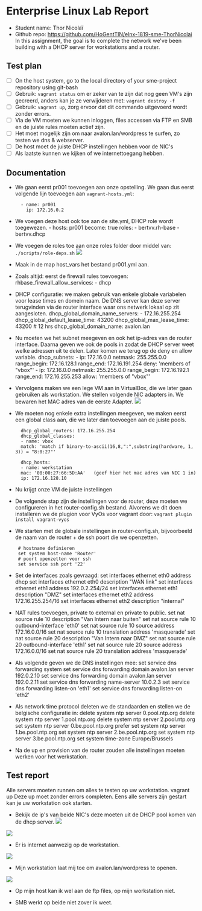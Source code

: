 # Enterprise Linux Lab Report
- Student name: Thor Nicolaï
- Github repo: <https://github.com/HoGentTIN/elnx-1819-sme-ThorNicolai>
In this assignment, the goal is to complete the network we've been building with a DHCP server for workstations and a router.
## Test plan
- [ ] On the host system, go to the local directory of your sme-project repository using git-bash
- [ ] Gebruik: `vagrant status` om er zeker van te zijn dat nog geen VM's zijn gecreerd, anders kan je ze verwijderen met: `vagrant destroy -f`
- [ ] Gebruik: `vagrant up`, zorg ervoor dat dit commando uitgevoerd wordt zonder errors.
- [ ] Via de VM moeten we kunnen inloggen, files accessen via FTP en SMB en de juiste rules moeten actief zijn.
- [ ] Het moet mogelijk zijn om naar avalon.lan/wordpress te surfen, zo testen we dns & webserver.
- [ ] De host moet de juiste DHCP instellingen hebben voor de NIC's
- [ ] Als laatste kunnen we kijken of we internettoegang hebben.
## Documentation
- We gaan eerst pr001 toevoegen aan onze opstelling. We gaan dus eerst volgende lijn toevoegen aan `vagrant-hosts.yml`:

        - name: pr001
          ip: 172.16.0.2
- We voegen deze host ook toe aan de site.yml, DHCP role wordt toegewezen.
        - hosts: pr001
          become: true
          roles:
            - bertvv.rh-base
            - bertvv.dhcp
- We voegen de roles toe aan onze roles folder door middel van: `./scripts/role-deps.sh`
![](https://i.imgur.com/xfUKB88.png)
- Maak in de map host_vars het bestand pr001.yml aan.
- Zoals altijd: eerst de firewall rules toevoegen:
        rhbase_firewall_allow_services:
          - dhcp
- DHCP configuratie: we maken gebruik van enkele globale variabelen voor lease times en domein naam. De DNS server kan deze server terugvinden via de router interface waar ons netwerk lokaal op zit aangesloten.
        dhcp_global_domain_name_servers:
          - 172.16.255.254
        dhcp_global_default_lease_time: 43200
        dhcp_global_max_lease_time: 43200 # 12 hrs
        dhcp_global_domain_name: avalon.lan
- Nu moeten we het subnet meegeven en ook het ip-adres van de router interface. Daarna geven we ook de pools in zodat de DHCP server weet welke adressen uit te delen. Later komen we terug op de deny en allow variable.
        dhcp_subnets:
          - ip: 172.16.0.0
            netmask: 255.255.0.0
            range_begin: 172.16.128.1
            range_end: 172.16.191.254
            deny: 'members of "vbox"'
          - ip: 172.16.0.0
            netmask: 255.255.0.0
            range_begin: 172.16.192.1
            range_end: 172.16.255.253
            allow: 'members of "vbox"'
- Vervolgens maken we een lege VM aan in VirtualBox, die we later gaan gebruiken als workstation. We stellen volgende NIC adapters in. We bewaren het MAC adres van de eerste Adapter.
![](https://i.imgur.com/HhXewIq.png)
- We moeten nog enkele extra instellingen meegeven, we maken eerst een global class aan, die we later dan toevoegen aan de juiste pools.

        dhcp_global_routers: 172.16.255.254
        dhcp_global_classes:
        - name: vbox
        match: 'match if binary-to-ascii(16,8,":",substring(hardware, 1, 3)) = "8:0:27"'

        dhcp_hosts:
        - name: werkstation
        mac: '08:00:27:66:5D:AA'   (geef hier het mac adres van NIC 1 in)
        ip: 172.16.128.10
- Nu krijgt onze VM de juiste instellingen
- De volgende stap zijn de instellingen voor de router, deze moeten we configureren in het router-config.sh bestand. Alvorens we dit doen installeren we de plugion voor VyOs voor vagrant door: `vagrant plugin install vagrant-vyos`
-  We starten met de globale instellingen in router-config.sh, bijvoorbeeld de naam van de router + de ssh poort die we openzetten.

        # hostname definieren
        set system host-name 'Router'
        # poort openzetten voor ssh
        set service ssh port '22'
- Set de interfaces zoals gevraagd:
    set interfaces ethernet eth0 address dhcp
    set interfaces ethernet eth0 description "WAN link"
    set interfaces ethernet eth1 address 192.0.2.254/24
    set interfaces ethernet eth1 description "DMZ"
    set interfaces ethernet eth2 address 172.16.255.254/16
    set interfaces ethernet eth2 description "internal"
- NAT rules toevoegen, private to external en private to public.
        set nat source rule 10 description "Van Intern naar buiten"
        set nat source rule 10 outbound-interface 'eth0'
        set nat source rule 10 source address 172.16.0.0/16
        set nat source rule 10 translation address 'masquerade'
        set nat source rule 20 description "Van Intern naar DMZ"
        set nat source rule 20 outbound-interface 'eth1'
        set nat source rule 20 source address 172.16.0.0/16
        set nat source rule 20 translation address 'masquerade'
- Als volgende geven we de DNS instellingen mee:
        set service dns forwarding system
        set service dns forwarding domain avalon.lan server 192.0.2.10
        set service dns forwarding domain avalon.lan server 192.0.2.11
        set service dns forwarding name-server 10.0.2.3
        set service dns forwarding listen-on 'eth1'
        set service dns forwarding listen-on 'eth2'
- Als network time protocol deleten we de standaarden en stellen we de belgische configuratie in:
        delete system ntp server 0.pool.ntp.org
        delete system ntp server 1.pool.ntp.org
        delete system ntp server 2.pool.ntp.org
        set system ntp server 0.be.pool.ntp.org prefer
        set system ntp server 1.be.pool.ntp.org
        set system ntp server 2.be.pool.ntp.org
        set system ntp server 3.be.pool.ntp.org
        set system time-zone Europe/Brussels
- Na de up en provision van de router zouden alle instellingen moeten werken voor het werkstation.
## Test report
Alle servers moeten runnen om alles te testen op uw workstation.
        vagrant up
Deze up moet zonder errors completen.
Eens alle servers zijn gestart kan je uw workstation ook starten.
- Bekijk de ip's van beide NIC's deze moeten uit de DHCP pool komen van de dhcp server.
![](https://i.imgur.com/Ci068A9.png)

![](https://i.imgur.com/YntEeSG.png)

- Er is internet aanwezig op de workstation.

![](https://i.imgur.com/pSQrmAE.png)

- Mijn workstation laat mij toe om avalon.lan/wordpress te openen.

![](https://i.imgur.com/4xn3gb8.png)

- Op mijn host kan ik wel aan de ftp files, op mijn workstation niet.


- SMB werkt op beide niet zover ik weet.
